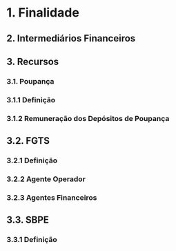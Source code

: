 # 1. Finalidade
## 2. Intermediários Financeiros
## 3. Recursos
### 3.1. Poupança
### 3.1.1 Definição
### 3.1.2 Remuneração dos Depósitos de Poupança
## 3.2. FGTS
### 3.2.1 Definição
### 3.2.2 Agente Operador
### 3.2.3 Agentes Financeiros
## 3.3. SBPE
### 3.3.1 Definição
